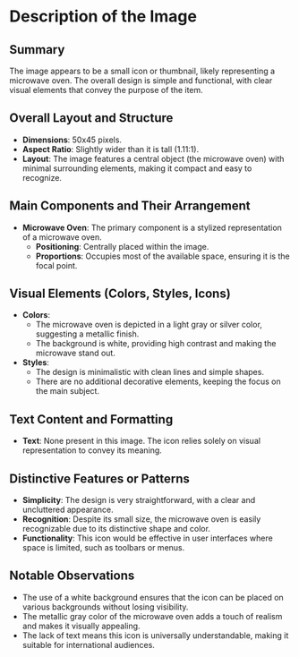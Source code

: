 # Description of the Image

## Summary
The image appears to be a small icon or thumbnail, likely representing a microwave oven. The overall design is simple and functional, with clear visual elements that convey the purpose of the item.

## Overall Layout and Structure
- **Dimensions**: 50x45 pixels.
- **Aspect Ratio**: Slightly wider than it is tall (1.11:1).
- **Layout**: The image features a central object (the microwave oven) with minimal surrounding elements, making it compact and easy to recognize.

## Main Components and Their Arrangement
- **Microwave Oven**: The primary component is a stylized representation of a microwave oven.
  - **Positioning**: Centrally placed within the image.
  - **Proportions**: Occupies most of the available space, ensuring it is the focal point.

## Visual Elements (Colors, Styles, Icons)
- **Colors**:
  - The microwave oven is depicted in a light gray or silver color, suggesting a metallic finish.
  - The background is white, providing high contrast and making the microwave stand out.
- **Styles**:
  - The design is minimalistic with clean lines and simple shapes.
  - There are no additional decorative elements, keeping the focus on the main subject.

## Text Content and Formatting
- **Text**: None present in this image. The icon relies solely on visual representation to convey its meaning.

## Distinctive Features or Patterns
- **Simplicity**: The design is very straightforward, with a clear and uncluttered appearance.
- **Recognition**: Despite its small size, the microwave oven is easily recognizable due to its distinctive shape and color.
- **Functionality**: This icon would be effective in user interfaces where space is limited, such as toolbars or menus.

## Notable Observations
- The use of a white background ensures that the icon can be placed on various backgrounds without losing visibility.
- The metallic gray color of the microwave oven adds a touch of realism and makes it visually appealing.
- The lack of text means this icon is universally understandable, making it suitable for international audiences.